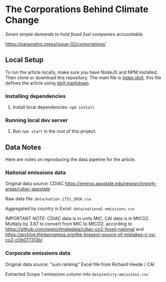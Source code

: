 # The Corporations Behind Climate Change

*Seven simple demands to hold fossil fuel companies accountable.*

https://parametric.press/issue-02/corporations/

## Local Setup

To run the article locally, make sure you have NodeJS and NPM installed. Then clone or download this repository. The main file is [index.idyll](index.idyll), this file defines the article using [Idyll markdown](https://idyll-lang.org/docs/syntax).

### Installing dependencies

1. Install local dependencies: `npm install`

### Running local dev server

1. Run `npm start` in the root of this project.

## Data Notes

Here are notes on reproducing the data pipeline for the article.

### National emissions data

Original data source: CDIAC
https://energy.appstate.edu/research/work-areas/cdiac-appstate

Raw data file: `data/nation.1751_2016.csv`

Aggregated by country in Excel: `data/national-emissions.csv`

IMPORTANT NOTE: CDIAC data is in units MtC. CAI data is in MtCO2. Multiply by 3.67 to convert from MtC to MtCO2, according to https://github.com/openclimatedata/cdiac-co2-fossil-national and https://archive.thinkprogress.org/the-biggest-source-of-mistakes-c-vs-co2-c0b077313b/

### Corporate emissions data

Original data source:
"sum ranking" Excel file from Richard Heede / CAI

Extracted Scope 1 emissions column into `data/entity-emissions.csv`
